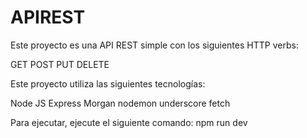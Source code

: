 # APIREST
Este proyecto es una API REST simple con los siguientes HTTP verbs:

GET
POST
PUT
DELETE

Este proyecto utiliza las siguientes tecnologías:

Node JS
Express
Morgan
nodemon
underscore
fetch

Para ejecutar, ejecute el siguiente comando: npm run dev
